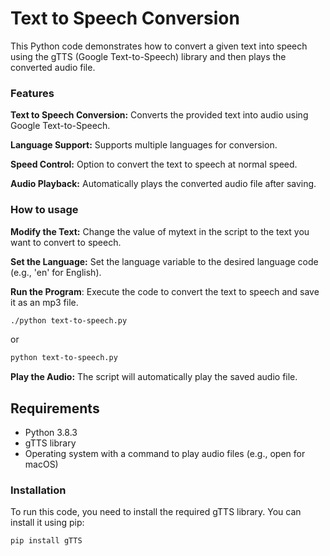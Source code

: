 # Text to Speech Conversion

This Python code demonstrates how to convert a given text into speech using the gTTS (Google Text-to-Speech) library and then plays the converted audio file. 

### Features

**Text to Speech Conversion:** Converts the provided text into audio using Google Text-to-Speech.

**Language Support:** Supports multiple languages for conversion.

**Speed Control:** Option to convert the text to speech at normal speed.

**Audio Playback:** Automatically plays the converted audio file after saving.



### How to usage

**Modify the Text:** Change the value of mytext in the script to the text you want to convert to speech.

**Set the Language:** Set the language variable to the desired language code (e.g., 'en' for English).    

 **Run the Program**: Execute the code to convert the text to speech and save it as an mp3 file.
```bash
./python text-to-speech.py
```
or

```bash
python text-to-speech.py
```

**Play the Audio:** The script will automatically play the saved audio file.


## Requirements

 * Python 3.8.3
 * gTTS library
 * Operating system with a command to play audio files (e.g., open for macOS)

### Installation

To run this code, you need to install the required gTTS library. You can install it using pip:
```bash
pip install gTTS
```

